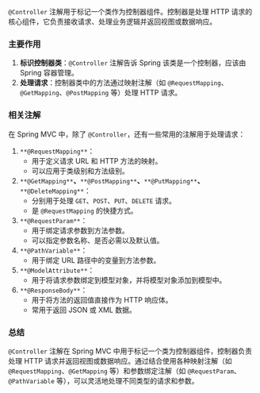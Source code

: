 `@Controller` 注解用于标记一个类作为控制器组件。控制器是处理 HTTP 请求的核心组件，它负责接收请求、处理业务逻辑并返回视图或数据响应。
### 主要作用

1. **标识控制器类**：`@Controller` 注解告诉 Spring 该类是一个控制器，应该由 Spring 容器管理。
2. **处理请求**：控制器类中的方法通过映射注解（如 `@RequestMapping`、`@GetMapping`、`@PostMapping` 等）处理 HTTP 请求。
### 相关注解
在 Spring MVC 中，除了 `@Controller`，还有一些常用的注解用于处理请求：

1. `**@RequestMapping**`：
   - 用于定义请求 URL 和 HTTP 方法的映射。
   - 可以应用于类级别和方法级别。
2. `**@GetMapping**`**、**`**@PostMapping**`**、**`**@PutMapping**`**、**`**@DeleteMapping**`：
   - 分别用于处理 `GET`、`POST`、`PUT`、`DELETE` 请求。
   - 是 `@RequestMapping` 的快捷方式。
3. `**@RequestParam**`：
   - 用于绑定请求参数到方法参数。
   - 可以指定参数名称、是否必需以及默认值。
4. `**@PathVariable**`：
   - 用于绑定 URL 路径中的变量到方法参数。
5. `**@ModelAttribute**`：
   - 用于将请求参数绑定到模型对象，并将模型对象添加到模型中。
6. `**@ResponseBody**`：
   - 用于将方法的返回值直接作为 HTTP 响应体。
   - 常用于返回 JSON 或 XML 数据。
### 总结
`@Controller` 注解在 Spring MVC 中用于标记一个类为控制器组件，控制器负责处理 HTTP 请求并返回视图或数据响应。通过结合使用各种映射注解（如 `@RequestMapping`、`@GetMapping` 等）和参数绑定注解（如 `@RequestParam`、`@PathVariable` 等），可以灵活地处理不同类型的请求和参数。
